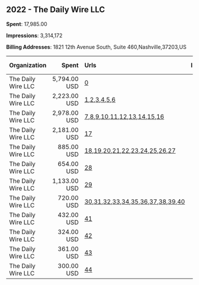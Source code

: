 ## 2022 - The Daily Wire LLC 
**Spent**: 17,985.00

**Impressions**: 3,314,172

**Billing Addresses**: 1821 12th Avenue South, Suite 460,Nashville,37203,US

|Organization|Spent|Urls|Impressions|Genders|Age Brackets|Country Codes|
|:---|---:|:---|---:|:---|:---|:---|
|The Daily Wire LLC|5,794.00 USD|[0](https://www.snap.com/political-ads/asset/6366ce2c7dd63ead1332301d169805516a0d0434653a7b6bfa7024f60b18d66d?mediaType=mp4)|937,893||18+|united states|
|The Daily Wire LLC|2,223.00 USD|[1](https://www.snap.com/political-ads/asset/e459f7341973ff8e9668a13f8a55a958d129dce65269c1151ca580d24ac62f57?mediaType=mp4),[2](https://www.snap.com/political-ads/asset/e640a64ed2ca834c293cd55e3bfe1e788948cf3cbf5477e4e0edf44b991bb472?mediaType=mp4),[3](https://www.snap.com/political-ads/asset/73dcef4c5f239e24077cf11b2c2fc2af09d6654d4610f4e57b950c20639a2822?mediaType=mp4),[4](https://www.snap.com/political-ads/asset/110a6469663b20034850fe5660e0136952f72b355f7fa22795118ebb0efedb2b?mediaType=mp4),[5](https://www.snap.com/political-ads/asset/3f0b06f31f186db93b08f4dd45d33acbdfb28cb66b321e144c90aa212492f723?mediaType=mp4),[6](https://www.snap.com/political-ads/asset/c5b6fdf399a230806eb211fa77ab090e19fdbb64101aa85f48e99a09f8f2e9b8?mediaType=mp4)|645,924||18+|united states|
|The Daily Wire LLC|2,978.00 USD|[7](https://www.snap.com/political-ads/asset/e7f5c252471c46647ac3a798c7345f78867d724b6d461f29e42a615eb12ee263?mediaType=mp4),[8](https://www.snap.com/political-ads/asset/6fc36f9de1b9a7a0e288bedd0e6c4157e96a2b0c7fc9175d46e985edf3c8405f?mediaType=mp4),[9](https://www.snap.com/political-ads/asset/8d3b59ed04bc0cc548af1e53b05f876dce24548a80a101d6cf5ae9f550102566?mediaType=mp4),[10](https://www.snap.com/political-ads/asset/e8c91551f3128971159623011914a65abe45be85a286df0912fb366f15e50ca4?mediaType=mp4),[11](https://www.snap.com/political-ads/asset/c36969d36a68c5b10ef326154714f1c731b35943f02ccadb4f3255512073ce28?mediaType=mp4),[12](https://www.snap.com/political-ads/asset/71f610876e914421c4ee3be21141d49ccb8eb8beb598e486a8f84f3e4fdb0cd2?mediaType=mp4),[13](https://www.snap.com/political-ads/asset/539a39bb2e65cf9d43a6534a27c288c92584fe38bfae3fea44b3906de184cfec?mediaType=mp4),[14](https://www.snap.com/political-ads/asset/8c54cda1bf5b4a966607dfdca5721cb6f2a47ac2839065fce6aad4ff83866bca?mediaType=mp4),[15](https://www.snap.com/political-ads/asset/256f0c050e1e0406aae75634ea59699370eceab2d5c1f53111f9856d90ed4baf?mediaType=mp4),[16](https://www.snap.com/political-ads/asset/eeb231645028041f00e7fe3a08772c1228dff830f50571cc117fe701c3ffc266?mediaType=mp4)|549,582||18+|united states|
|The Daily Wire LLC|2,181.00 USD|[17](https://www.snap.com/political-ads/asset/e7eee01b193051b1427830d81d3f2eac72ebc1e0603d966b4c984ab282aa5bd5?mediaType=mp4)|277,696||18+|united states|
|The Daily Wire LLC|885.00 USD|[18](https://www.snap.com/political-ads/asset/e7f5c252471c46647ac3a798c7345f78867d724b6d461f29e42a615eb12ee263?mediaType=mp4),[19](https://www.snap.com/political-ads/asset/6fc36f9de1b9a7a0e288bedd0e6c4157e96a2b0c7fc9175d46e985edf3c8405f?mediaType=mp4),[20](https://www.snap.com/political-ads/asset/8d3b59ed04bc0cc548af1e53b05f876dce24548a80a101d6cf5ae9f550102566?mediaType=mp4),[21](https://www.snap.com/political-ads/asset/e8c91551f3128971159623011914a65abe45be85a286df0912fb366f15e50ca4?mediaType=mp4),[22](https://www.snap.com/political-ads/asset/c36969d36a68c5b10ef326154714f1c731b35943f02ccadb4f3255512073ce28?mediaType=mp4),[23](https://www.snap.com/political-ads/asset/71f610876e914421c4ee3be21141d49ccb8eb8beb598e486a8f84f3e4fdb0cd2?mediaType=mp4),[24](https://www.snap.com/political-ads/asset/539a39bb2e65cf9d43a6534a27c288c92584fe38bfae3fea44b3906de184cfec?mediaType=mp4),[25](https://www.snap.com/political-ads/asset/8c54cda1bf5b4a966607dfdca5721cb6f2a47ac2839065fce6aad4ff83866bca?mediaType=mp4),[26](https://www.snap.com/political-ads/asset/256f0c050e1e0406aae75634ea59699370eceab2d5c1f53111f9856d90ed4baf?mediaType=mp4),[27](https://www.snap.com/political-ads/asset/eeb231645028041f00e7fe3a08772c1228dff830f50571cc117fe701c3ffc266?mediaType=mp4)|214,815||18+|united states|
|The Daily Wire LLC|654.00 USD|[28](https://www.snap.com/political-ads/asset/1550a79caac2e48e81a96c20c0fe21eb22ca222b47cde4a9b1957b275217aada?mediaType=mp4)|185,331||18+|united states|
|The Daily Wire LLC|1,133.00 USD|[29](https://www.snap.com/political-ads/asset/66046377170b4fdbe0edc9d71cdd12feffe21cbbe0a5683a2bc7a276732c3068?mediaType=mp4)|176,585||18+|united states|
|The Daily Wire LLC|720.00 USD|[30](https://www.snap.com/political-ads/asset/f2b4dd036a2e364a2ddd3ea72b0c9b57a6d50909d923b45cde35787b88fb6bd4?mediaType=mp4),[31](https://www.snap.com/political-ads/asset/d7e69ad1629cc7dbb588c5698919a1876c3073e5318ee971e14f1ee811fb2d4a?mediaType=mp4),[32](https://www.snap.com/political-ads/asset/72091edd56f03fcd9d58588c6a1791e3233dde51d5284bc152c6df8b1d884272?mediaType=mp4),[33](https://www.snap.com/political-ads/asset/b74a5a15a4577a436b9b689ee85c6a4dceed58995ec7914e9cb05df71f2bc4fe?mediaType=mp4),[34](https://www.snap.com/political-ads/asset/9648a79eb2f95115000df2ea77c19894a2e6e5af22a39a627b8752865ad64c1f?mediaType=mp4),[35](https://www.snap.com/political-ads/asset/295a9a467bac1db56f33a034dd88b073caa588019be21b97401e8975d4101159?mediaType=mp4),[36](https://www.snap.com/political-ads/asset/0b6e72ff7742829a4c2ef4925817f4a2c9350b9af09adfbe600674aa053a1fde?mediaType=mp4),[37](https://www.snap.com/political-ads/asset/9d1f6a6f32e40439562b740cb077c193d7771f72a62205ba97605c3e0394e855?mediaType=mp4),[38](https://www.snap.com/political-ads/asset/63758faa96a1b8858882a95b72597cf4588bdec620077c6f38bf8ced1cecb014?mediaType=mp4),[39](https://www.snap.com/political-ads/asset/0f509b97f4d34a2eb6655fe2300fdaa2fcd3a447577d28fefffea8f53aa36b02?mediaType=mp4),[40](https://www.snap.com/political-ads/asset/9a28e05739d65fac00fb04426b3f6ceffbb0e8157ae998ef09383b2071b06572?mediaType=mp4)|153,904||18+|united states|
|The Daily Wire LLC|432.00 USD|[41](https://www.snap.com/political-ads/asset/197c9f24521afc1ae3b5b9f96644754d7f1e0cbd68f68db8c301394edc0d52a5?mediaType=mp4)|66,836||18+|united states|
|The Daily Wire LLC|324.00 USD|[42](https://www.snap.com/political-ads/asset/fcf3fb8b9a324e6d1c982b59e7c13e71ff7277be96734e9eb4daa80f99a84c97?mediaType=jpg)|50,648||18+|united states|
|The Daily Wire LLC|361.00 USD|[43](https://www.snap.com/political-ads/asset/6a07dcee5ef567bd93c1383c382893fb57db8dd8822a9fc3235404625f916afd?mediaType=jpg)|40,176||18+|united states|
|The Daily Wire LLC|300.00 USD|[44](https://www.snap.com/political-ads/asset/c8d45179fb59caccdc936de8579f6f29d095f0bbb02e222b190ea4dcf93630dc?mediaType=mp4)|14,782||18+|united states|
